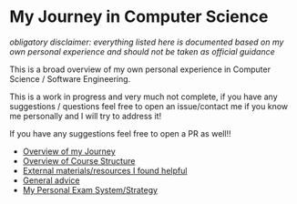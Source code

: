 # My Journey in Computer Science

_obligatory disclaimer: everything listed here is documented based on my own personal experience and should not be taken as official guidance_

This is a broad overview of my own personal experience in Computer Science / Software Engineering.

This is a work in progress and very much not complete, if you have any suggestions / questions feel free to open an issue/contact me if you know me personally and I will try to address it!

If you have any suggestions feel free to open a PR as well!!

- [Overview of my Journey](pathway.md)
- [Overview of Course Structure](course_structure.md)
- [External materials/resources I found helpful](resources.md)
- [General advice](advice.md)
- [My Personal Exam System/Strategy](exam_system.md)

